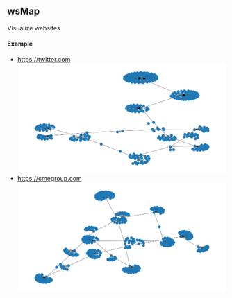 ## wsMap
Visualize websites

#### Example
* https://twitter.com ![Image](/assets/Figure_1.png)
* https://cmegroup.com ![Image](/assets/cmegroup-dot-com.png)
